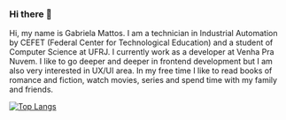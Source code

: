 ### Hi there 👋

Hi, my name is Gabriela Mattos. I am a technician in Industrial Automation by CEFET (Federal Center for Technological Education) and a student of Computer Science at UFRJ. I currently work as a developer at Venha Pra Nuvem. I like to go deeper and deeper in frontend development but I am also very interested in UX/UI area. In my free time I like to read books of romance and fiction, watch movies, series and spend time with my family and friends.



[![Top Langs](https://github-readme-stats.vercel.app/api/top-langs/?username=gabimattos&layout=compact&theme=dracula)](https://github.com/anuraghazra/github-readme-stats)



